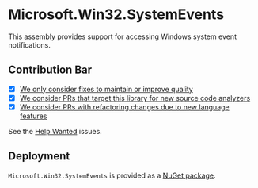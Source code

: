 # Microsoft.Win32.SystemEvents

This assembly provides support for accessing Windows system event notifications.

## Contribution Bar

- [x] [We only consider fixes to maintain or improve quality](../README.md#primary-bar)
- [x] [We consider PRs that target this library for new source code analyzers](../README.md#secondary-bars)
- [x] [We consider PRs with refactoring changes due to new language features](../README.md#secondary-bars)

See the [Help Wanted](https://github.com/dotnet/runtime/issues?q=is%3Aopen+is%3Aissue+label%3Aarea-Microsoft.Win32) issues.

## Deployment

`Microsoft.Win32.SystemEvents` is provided as a [NuGet package](https://www.nuget.org/packages/Microsoft.Win32.SystemEvents/).